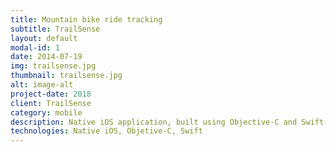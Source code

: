```yaml
---
title: Mountain bike ride tracking
subtitle: TrailSense
layout: default
modal-id: 1
date: 2014-07-19
img: trailsense.jpg
thumbnail: trailsense.jpg
alt: image-alt
project-date: 2018
client: TrailSense
category: mobile
description: Native iOS application, built using Objective-C and Swift, leveraging 5 different Bluetooth sensors to track users location, speed, G forces, altitude etc.
technologies: Native iOS, Objetive-C, Swift
---
```

